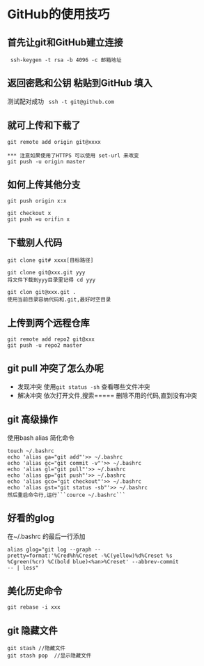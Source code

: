 # GitHub的使用技巧
## 首先让git和GitHub建立连接
```
 ssh-keygen -t rsa -b 4096 -c 邮箱地址
```
## 返回密匙和公钥 粘贴到GitHub 填入
测试配对成功 ```  ssh -t git@github.com ```
## 就可上传和下载了
```
git remote add origin git@xxxx

*** 注意如果使用了HTTPS 可以使用 set-url 来改变
git push -u origin master
```
## 如何上传其他分支
```
git push origin x:x

git checkout x
git push =u orifin x
```

## 下载别人代码
```
git clone git# xxxx[目标路径]

git clone git@xxx.git yyy
将文件下载到yyy目录里记得 cd yyy

git clon git@xxx.git .
使用当前目录容纳代码和.git,最好时空目录
```

## 上传到两个远程仓库
```
git remote add repo2 git@xxx
git push -u repo2 master
```

## git pull 冲突了怎么办呢
* 发现冲突
使用```git status -sh``` 查看哪些文件冲突 
* 解决冲突 依次打开文件,搜索===== 删除不用的代码,直到没有冲突
 

## git 高级操作
使用bash alias 简化命令
```
touch ~/.bashrc
echo 'alias ga="git add"'>> ~/.bashrc
echo 'alias gc="git commit -v"'>> ~/.bashrc
echo 'alias gl="git pull"'>> ~/.bashrc
echo 'alias gp="git push"'>> ~/.bashrc
echo 'alias gco="git checkout"'>> ~/.bashrc
echo 'alias gst="git status -sb"'>> ~/.bashrc
然后重启命令行,运行```cource ~/.bashrc```
```
## 好看的glog
在~/.bashrc 的最后一行添加
```
alias glog="git log --graph --
pretty=format:'%Cred%h%Creset -%C(yellow)%d%Creset %s
%Cgreen(%cr) %C(bold blue)<%an>%Creset' --abbrev-commit
-- | less"
```
## 美化历史命令
```
git rebase -i xxx
```

## git 隐藏文件
```
git stash //隐藏文件
git stash pop  //显示隐藏文件
```